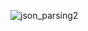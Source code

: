![json_parsing2](https://user-images.githubusercontent.com/54927014/65572851-f45f2a80-df86-11e9-8fc8-4f24f59518fc.PNG)
